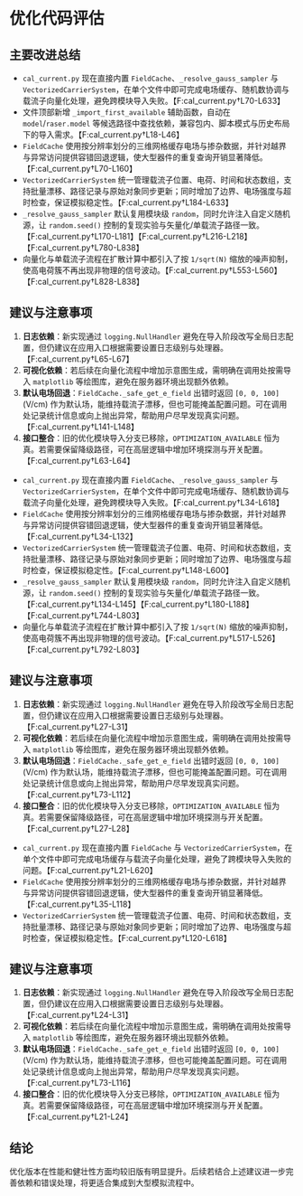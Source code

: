 # 优化代码评估

## 主要改进总结
- `cal_current.py` 现在直接内置 `FieldCache`、`_resolve_gauss_sampler` 与 `VectorizedCarrierSystem`，在单个文件中即可完成电场缓存、随机数协调与载流子向量化处理，避免跨模块导入失败。【F:cal_current.py†L70-L633】
- 文件顶部新增 `_import_first_available` 辅助函数，自动在 `model`/`raser.model` 等候选路径中查找依赖，兼容包内、脚本模式与历史布局下的导入需求。【F:cal_current.py†L18-L46】
- `FieldCache` 使用按分辨率划分的三维网格缓存电场与掺杂数据，并针对越界与异常访问提供容错回退逻辑，使大型器件的重复查询开销显著降低。【F:cal_current.py†L70-L160】
- `VectorizedCarrierSystem` 统一管理载流子位置、电荷、时间和状态数组，支持批量漂移、路径记录与原始对象同步更新；同时增加了边界、电场强度与超时检查，保证模拟稳定性。【F:cal_current.py†L184-L633】
- `_resolve_gauss_sampler` 默认复用模块级 `random`，同时允许注入自定义随机源，让 `random.seed()` 控制的复现实验与矢量化/单载流子路径一致。【F:cal_current.py†L170-L181】【F:cal_current.py†L216-L218】【F:cal_current.py†L780-L838】
- 向量化与单载流子流程在扩散计算中都引入了按 `1/sqrt(N)` 缩放的噪声抑制，使高电荷簇不再出现非物理的信号波动。【F:cal_current.py†L553-L560】【F:cal_current.py†L828-L838】

## 建议与注意事项
1. **日志依赖**：新实现通过 `logging.NullHandler` 避免在导入阶段改写全局日志配置，但仍建议在应用入口根据需要设置日志级别与处理器。【F:cal_current.py†L65-L67】
2. **可视化依赖**：若后续在向量化流程中增加示意图生成，需明确在调用处按需导入 `matplotlib` 等绘图库，避免在服务器环境出现额外依赖。
3. **默认电场回退**：`FieldCache._safe_get_e_field` 出错时返回 `[0, 0, 100]` (V/cm) 作为默认场，能维持载流子漂移，但也可能掩盖配置问题。可在调用处记录统计信息或向上抛出异常，帮助用户尽早发现真实问题。【F:cal_current.py†L141-L148】
4. **接口整合**：旧的优化模块导入分支已移除，`OPTIMIZATION_AVAILABLE` 恒为真。若需要保留降级路径，可在高层逻辑中增加环境探测与开关配置。【F:cal_current.py†L63-L64】
- `cal_current.py` 现在直接内置 `FieldCache`、`_resolve_gauss_sampler` 与 `VectorizedCarrierSystem`，在单个文件中即可完成电场缓存、随机数协调与载流子向量化处理，避免跨模块导入失败。【F:cal_current.py†L34-L618】
- `FieldCache` 使用按分辨率划分的三维网格缓存电场与掺杂数据，并针对越界与异常访问提供容错回退逻辑，使大型器件的重复查询开销显著降低。【F:cal_current.py†L34-L132】
- `VectorizedCarrierSystem` 统一管理载流子位置、电荷、时间和状态数组，支持批量漂移、路径记录与原始对象同步更新；同时增加了边界、电场强度与超时检查，保证模拟稳定性。【F:cal_current.py†L148-L600】
- `_resolve_gauss_sampler` 默认复用模块级 `random`，同时允许注入自定义随机源，让 `random.seed()` 控制的复现实验与矢量化/单载流子路径一致。【F:cal_current.py†L134-L145】【F:cal_current.py†L180-L188】【F:cal_current.py†L744-L803】
- 向量化与单载流子流程在扩散计算中都引入了按 `1/sqrt(N)` 缩放的噪声抑制，使高电荷簇不再出现非物理的信号波动。【F:cal_current.py†L517-L526】【F:cal_current.py†L792-L803】

## 建议与注意事项
1. **日志依赖**：新实现通过 `logging.NullHandler` 避免在导入阶段改写全局日志配置，但仍建议在应用入口根据需要设置日志级别与处理器。【F:cal_current.py†L27-L31】
2. **可视化依赖**：若后续在向量化流程中增加示意图生成，需明确在调用处按需导入 `matplotlib` 等绘图库，避免在服务器环境出现额外依赖。
3. **默认电场回退**：`FieldCache._safe_get_e_field` 出错时返回 `[0, 0, 100]` (V/cm) 作为默认场，能维持载流子漂移，但也可能掩盖配置问题。可在调用处记录统计信息或向上抛出异常，帮助用户尽早发现真实问题。【F:cal_current.py†L73-L112】
4. **接口整合**：旧的优化模块导入分支已移除，`OPTIMIZATION_AVAILABLE` 恒为真。若需要保留降级路径，可在高层逻辑中增加环境探测与开关配置。【F:cal_current.py†L27-L28】
- `cal_current.py` 现在直接内置 `FieldCache` 与 `VectorizedCarrierSystem`，在单个文件中即可完成电场缓存与载流子向量化处理，避免了跨模块导入失败的问题。【F:cal_current.py†L21-L620】
- `FieldCache` 使用按分辨率划分的三维网格缓存电场与掺杂数据，并针对越界与异常访问提供容错回退逻辑，使大型器件的重复查询开销显著降低。【F:cal_current.py†L35-L118】
- `VectorizedCarrierSystem` 统一管理载流子位置、电荷、时间和状态数组，支持批量漂移、路径记录与原始对象同步更新；同时增加了边界、电场强度与超时检查，保证模拟稳定性。【F:cal_current.py†L120-L618】

## 建议与注意事项
1. **日志依赖**：新实现通过 `logging.NullHandler` 避免在导入阶段改写全局日志配置，但仍建议在应用入口根据需要设置日志级别与处理器。【F:cal_current.py†L24-L31】
2. **可视化依赖**：若后续在向量化流程中增加示意图生成，需明确在调用处按需导入 `matplotlib` 等绘图库，避免在服务器环境出现额外依赖。
3. **默认电场回退**：`FieldCache._safe_get_e_field` 出错时返回 `[0, 0, 100]` (V/cm) 作为默认场，能维持载流子漂移，但也可能掩盖配置问题。可在调用处记录统计信息或向上抛出异常，帮助用户尽早发现真实问题。【F:cal_current.py†L73-L116】
4. **接口整合**：旧的优化模块导入分支已移除，`OPTIMIZATION_AVAILABLE` 恒为真。若需要保留降级路径，可在高层逻辑中增加环境探测与开关配置。【F:cal_current.py†L21-L24】

## 结论
优化版本在性能和健壮性方面均较旧版有明显提升。后续若结合上述建议进一步完善依赖和错误处理，将更适合集成到大型模拟流程中。
